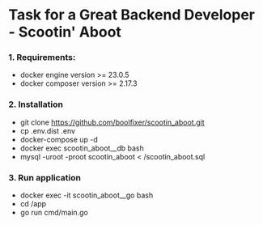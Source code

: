 # Task for a Great Backend Developer - Scootin' Aboot

### 1. Requirements:

- docker engine version >= 23.0.5
- docker composer version >= 2.17.3

### 2. Installation

- git clone https://github.com/boolfixer/scootin_aboot.git
- cp .env.dist .env
- docker-compose up -d
- docker exec scootin_aboot__db bash
- mysql -uroot -proot scootin_aboot < /scootin_aboot.sql

### 3. Run application

- docker exec -it scootin_aboot__go bash 
- cd /app
- go run cmd/main.go